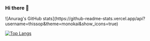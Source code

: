 ### Hi there 👋
<div markdown="1">
![Anurag's GitHub stats](https://github-readme-stats.vercel.app/api?username=thissop&theme=monokai&show_icons=true)

[![Top Langs](https://github-readme-stats.vercel.app/api/top-langs/?username=thissop&theme=monokai&layout=compact)](https://github.com/anuraghazra/github-readme-stats)
<!--
**thissop/thissop** is a ✨ _special_ ✨ repository because its `README.md` (this file) appears on your GitHub profile.

Here are some ideas to get you started:

- 🔭 I’m currently working on ...
- 🌱 I’m currently learning ...
- 👯 I’m looking to collaborate on ...
- 🤔 I’m looking for help with ...
- 💬 Ask me about ...
- 📫 How to reach me: ...
- 😄 Pronouns: ...
- ⚡ Fun fact: ...
-->
